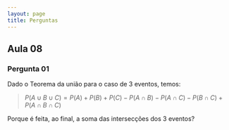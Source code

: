 ```yaml
---
layout: page
title: Perguntas
---
```

## Aula 08

### Pergunta 01

Dado o Teorema da união para o caso de 3 eventos, temos:

>$P (A \cup B \cup C) = P(A) + P(B) +P(C) - P(A \cap B) - P(A \cap C) - P(B \cap C) + P(A \cap B \cap C)$

Porque é feita, ao final, a soma das intersecções dos 3 eventos?
